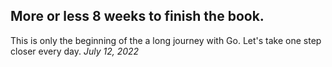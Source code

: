 ## More or less 8 weeks to finish the book. 
  This is only the beginning of the a long journey with Go. 
  Let's take one step closer every day.
*July 12, 2022*
